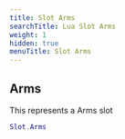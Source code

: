 ```yaml
---
title: Slot Arms
searchTitle: Lua Slot Arms
weight: 1
hidden: true
menuTitle: Slot Arms
---
```

## Arms

This represents a Arms slot
```lua
Slot.Arms
```
